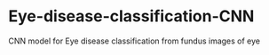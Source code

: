 # Eye-disease-classification-CNN
CNN model for Eye disease classification from fundus images of eye

